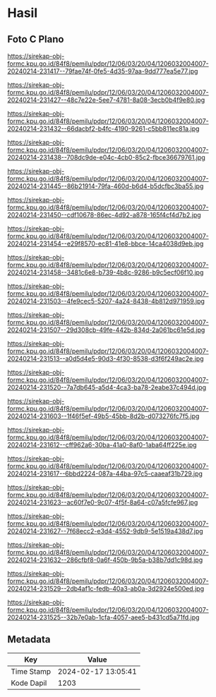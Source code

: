 # Hasil

## Foto C Plano

https://sirekap-obj-formc.kpu.go.id/84f8/pemilu/pdpr/12/06/03/20/04/1206032004007-20240214-231417--79fae74f-0fe5-4d35-97aa-9dd777ea5e77.jpg

https://sirekap-obj-formc.kpu.go.id/84f8/pemilu/pdpr/12/06/03/20/04/1206032004007-20240214-231427--48c7e22e-5ee7-4781-8a08-3ecb0b4f9e80.jpg

https://sirekap-obj-formc.kpu.go.id/84f8/pemilu/pdpr/12/06/03/20/04/1206032004007-20240214-231432--66dacbf2-b4fc-4190-9261-c5bb811ec81a.jpg

https://sirekap-obj-formc.kpu.go.id/84f8/pemilu/pdpr/12/06/03/20/04/1206032004007-20240214-231438--708dc9de-e04c-4cb0-85c2-fbce36679761.jpg

https://sirekap-obj-formc.kpu.go.id/84f8/pemilu/pdpr/12/06/03/20/04/1206032004007-20240214-231445--86b21914-79fa-460d-b6d4-b5dcfbc3ba55.jpg

https://sirekap-obj-formc.kpu.go.id/84f8/pemilu/pdpr/12/06/03/20/04/1206032004007-20240214-231450--cdf10678-86ec-4d92-a878-165f4cf4d7b2.jpg

https://sirekap-obj-formc.kpu.go.id/84f8/pemilu/pdpr/12/06/03/20/04/1206032004007-20240214-231454--e29f8570-ec81-41e8-bbce-14ca4038d9eb.jpg

https://sirekap-obj-formc.kpu.go.id/84f8/pemilu/pdpr/12/06/03/20/04/1206032004007-20240214-231458--3481c6e8-b739-4b8c-9286-b9c5ecf06f10.jpg

https://sirekap-obj-formc.kpu.go.id/84f8/pemilu/pdpr/12/06/03/20/04/1206032004007-20240214-231503--4fe9cec5-5207-4a24-8438-4b812d971959.jpg

https://sirekap-obj-formc.kpu.go.id/84f8/pemilu/pdpr/12/06/03/20/04/1206032004007-20240214-231507--29d308cb-49fe-442b-834d-2a061bc61e5d.jpg

https://sirekap-obj-formc.kpu.go.id/84f8/pemilu/pdpr/12/06/03/20/04/1206032004007-20240214-231513--a0d5d4e5-90d3-4f30-8538-d3f6f249ac2e.jpg

https://sirekap-obj-formc.kpu.go.id/84f8/pemilu/pdpr/12/06/03/20/04/1206032004007-20240214-231520--7a7db645-a5d4-4ca3-ba78-2eabe37c494d.jpg

https://sirekap-obj-formc.kpu.go.id/84f8/pemilu/pdpr/12/06/03/20/04/1206032004007-20240214-231603--1f46f5ef-49b5-45bb-8d2b-d073276fc7f5.jpg

https://sirekap-obj-formc.kpu.go.id/84f8/pemilu/pdpr/12/06/03/20/04/1206032004007-20240214-231612--cff962a6-30ba-41a0-8af0-1aba64ff225e.jpg

https://sirekap-obj-formc.kpu.go.id/84f8/pemilu/pdpr/12/06/03/20/04/1206032004007-20240214-231617--6bbd2224-087a-44ba-97c5-caaeaf31b729.jpg

https://sirekap-obj-formc.kpu.go.id/84f8/pemilu/pdpr/12/06/03/20/04/1206032004007-20240214-231623--ac60f7e0-9c07-4f5f-8a64-c07a5fcfe967.jpg

https://sirekap-obj-formc.kpu.go.id/84f8/pemilu/pdpr/12/06/03/20/04/1206032004007-20240214-231627--7f68ecc2-e3d4-4552-9db9-5e1519a438d7.jpg

https://sirekap-obj-formc.kpu.go.id/84f8/pemilu/pdpr/12/06/03/20/04/1206032004007-20240214-231632--286cfbf8-0a6f-450b-9b5a-b38b7dd1c98d.jpg

https://sirekap-obj-formc.kpu.go.id/84f8/pemilu/pdpr/12/06/03/20/04/1206032004007-20240214-231529--2db4af1c-fedb-40a3-ab0a-3d2924e500ed.jpg

https://sirekap-obj-formc.kpu.go.id/84f8/pemilu/pdpr/12/06/03/20/04/1206032004007-20240214-231525--32b7e0ab-1cfa-4057-aee5-b431cd5a71fd.jpg


## Metadata

| Key        | Value               |
| ---------- | ------------------- |
| Time Stamp | 2024-02-17 13:05:41 |
| Kode Dapil | 1203                |



